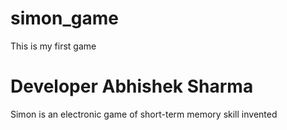 # simon_game
This is my first game

# Developer Abhishek Sharma
Simon is an electronic game of short-term memory skill invented
